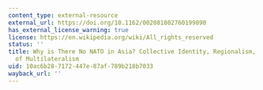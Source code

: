 ```yaml
---
content_type: external-resource
external_url: https://doi.org/10.1162/002081802760199890
has_external_license_warning: true
license: https://en.wikipedia.org/wiki/All_rights_reserved
status: ''
title: Why is There No NATO in Asia? Collective Identity, Regionalism, and the Origins
  of Multilateralism
uid: 10ac6b28-7172-447e-87af-789b218b7033
wayback_url: ''
---
```

